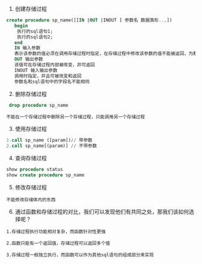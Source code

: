   1. 创建存储过程
 ```sql
 create procedure sp_name([[IN |OUT |INOUT ] 参数名 数据类形...])
    begin
     执行的sql语句1;
     执行的sql语句2;
    end
    IN 输入参数
	表示该参数的值必须在调用存储过程时指定，在存储过程中修改该参数的值不能被返回，为默认值
    OUT 输出参数
	该值可在存储过程内部被改变，并可返回
    INOUT 输入输出参数
	调用时指定，并且可被改变和返回
    参数名和sql语句中的字段名不能相同
```

   2. 删除存储过程
```sql
 drop procedure sp_name
```
    不能在一个存储过程中删除另一个存储过程，只能调用另一个存储过程


   3. 使用存储过程
```sql
1.call sp_name ([param])// 带参数
2.call sp_name[(param)] // 不带参数
```

   4. 查询存储过程
```sql
show procedure status
show create procedure sp_name
```

   5. 修改存储过程

    不能修改存储体内的东西

   6. 通过函数和存储过程的对比，我们可以发现他们有共同之处，那我们该如何选择呢？

    1.存储过程执行功能相对复杂，而函数针对性更强

    2.函数只能有一个返回值，存储过程可以返回多个值

    3.存储过程一般独立执行，而函数可以作为其他sql语句的组成部分来实现


